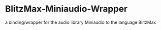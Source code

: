 # BlitzMax-Miniaudio-Wrapper
a binding/wrapper for the audio library Miniaudio to the language BlitzMax  
